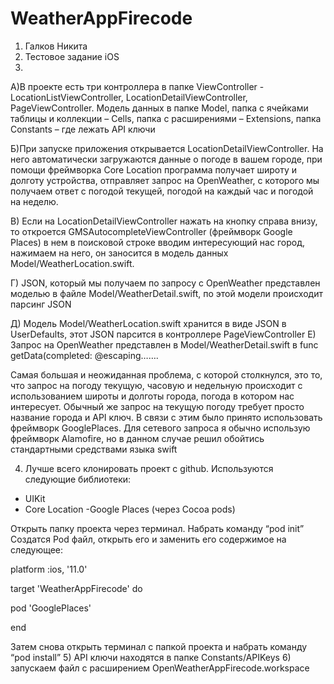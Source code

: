 # WeatherAppFirecode
1)	Галков Никита
2)	Тестовое задание iOS
3)	

А)В проекте есть три контроллера в папке ViewController -  LocationListViewController, LocationDetailViewController, PageViewController. Модель данных в папке Model, папка c ячейками таблицы и коллекции – Cells, папка с расширениями – Extensions, папка Constants – где лежать API ключи

Б)При запуске приложения открывается LocationDetailViewController. На него автоматически загружаются данные о погоде в вашем городе, при помощи фреймворка Core Location программа получает широту и долготу устройства, отправляет запрос на OpenWeather, с которого мы получаем ответ с погодой текущей, погодой на каждый час и погодой на неделю.

В) Если на LocationDetailViewController нажать на кнопку справа внизу, то откроется GMSAutocompleteViewController (фреймворк Google Places) в нем в поисковой строке вводим интересующий нас город, нажимаем на него, он заносится в модель данных Model/WeatherLocation.swift.

Г) JSON, который мы получаем по запросу с OpenWeather представлен моделью в файле Model/WeatherDetail.swift, по этой модели происходит парсинг JSON

Д) Модель Model/WeatherLocation.swift хранится в виде JSON в UserDefaults, этот JSON парсится в контроллере PageViewController
Е) Запрос на OpenWeather представлен в Model/WeatherDetail.swift в func getData(completed: @escaping…….

Cамая большая и неожиданная проблема, с которой столкнулся, это то, что запрос на погоду текущую, часовую и недельную происходит с использованием широты и долготы города, погода в котором нас интересует. Обычный же запрос на текущую погоду требует просто название города и API ключ. В связи с этим было принято использовать фреймворк GooglePlaces. Для сетевого запроса я обычно использую фреймворк Alamofire, но в данном случае решил обойтись стандартными средствами языка swift

4)	Лучше всего клонировать проект с github. Используются следующие библиотеки:
- UIKit
- Core Location
-Google Places (через Cocoa pods)

Открыть папку проекта через терминал. Набрать команду “pod init”
Создатся Pod файл, открыть его и заменить его содержимое на следующее:


platform :ios, '11.0'

target 'WeatherAppFirecode' do

pod 'GooglePlaces'


end

Затем снова открыть терминал с папкой проекта и набрать команду “pod install”
5)	API ключи находятся в папке Constants/APIKeys
6)	запускаем файл с расширением OpenWeatherAppFirecode.workspace
